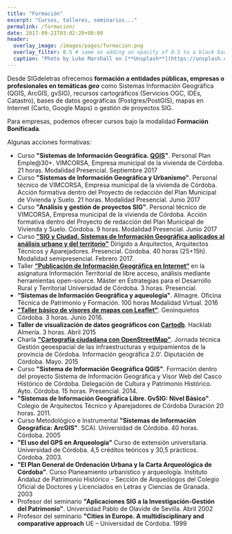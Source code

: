 ```yaml
---
title: "Formación"
excerpt: "Cursos, talleres, seminarios..."
permalink: /formacion/
date: 2017-09-21T03:02:20+00:00
header:
  overlay_image: /images/pages/formacion.png
  overlay_filter: 0.5 # same as adding an opacity of 0.5 to a black background
  caption: "Photo by Luke Marshall on [**Unsplash**](https://unsplash.com)"
---
```


Desde SIGdeletras ofrecemos **formación a entidades públicas, empresas o profesionales en temáticas *geo*** como  Sistemas Información Geográfica (QGIS, ArcGIS, gvSIG), recursos cartográficos (Servicios OGC, IDEs, Catastro), bases de datos geográficas (Postgres/PostGIS), mapas en Internet (Carto, Google Maps) o gestión de proyectos SIG. 

Para empresas, podemos ofrecer cursos bajo la modalidad **Formación Bonificada**.

Algunas acciones formativas:

- Curso **"Sistemas de Información Geográfica. [QGIS](http://www.sigdeletras.com/tags/#qgis)"**. Personal Plan Emple@30+. VIMCORSA, Empresa municipal de la vivienda de Córdoba. 21 horas. Modalidad Presencial. Septiembre 2017
- Curso **"Sistemas de Información Geográfica y Urbanismo"**. Personal técnico de VIMCORSA, Empresa municipal de la vivienda de Córdoba. Acción formativa dentro del Proyecto de redacción del Plan Municipal de Vivienda y Suelo. 21 horas. Modalidad Presencial. Junio 2017
- Curso **"Análisis y gestión de proyectos SIG"**. Personal técnico de VIMCORSA, Empresa municipal de la vivienda de Córdoba. Acción formativa dentro del Proyecto de redacción del Plan Municipal de Vivienda y Suelo. Córdoba. 9 horas. Modalidad Presencial. Junio 2017
- Curso [**"SIG y Ciudad. Sistemas de Información Geográfica aplicados al análisis urbano y del territorio"**](http://www.sigdeletras.com/2017/curso-semi-presencial-sistemas-de-informacion-geografica-aplicados-al-analisis-urbano-y-del-territorio/) Dirigido a Arquitectos, Arquitectos Técnicos y Aparejadores. Presencial. Córdoba. 40 horas (25+15h). Modalidad semipresencial. Febrero 2017.
- Taller [**“Publicación de Información Geográfica en Internet“**](http://www.sigdeletras.com/presentaciones/taller-publicacion-de-informacion-geografica-en-internet/) en la asignatura Información Territorial de libre acceso, análisis mediante herramientas open-source. Máster en Estrategias para el Desarrollo Rural y Territorial Universidad de Córdoba. 3 horas. Presencial. 
- **“Sistemas de Información Geográfica y aqueología"**. Almagre. Oficina Técnica de Patrimonio y Formación. 100 horas Modalidad Virtual. 2016
- [**"Taller básico de visores de mapas con Leaflet"**](http://www.sigdeletras.com/presentaciones/taller-basico-de-visores-de-mapas-con-leaflet/). Geoinquietos Córdoba. 3 horas. Junio 2016.
- **Taller de visualización de datos geográficos con [Cartodb](http://www.sigdeletras.com/tags/#carto)**. Hacklab Almería. 3 horas. Abril 2015
- Charla [**"Cartografía ciudadana con OpenStreetMap"**](http://www.sigdeletras.com/presentaciones/participacion-en-la-jornada-gestion-geoespacial-de-las-infraestructuras-y-equipamientos-de-la-provincia-de-cordoba/).  Jornada técnica Gestión geoespacial de las infraestructuras y equipamientos de la provincia de Córdoba. Información geográfica 2.0’. Diputación de Córdoba. Mayo. 2015
- Curso **"Sistema de Información Geográfica QGIS"**. Formación dentro del proyecto Sistema de Información Geográfica y Visor Web del Casco Histórico de Córdoba. Delegación de Cultura y Patrimonio Histórico. Ayto. Córdoba. 15 horas. Presencial. 2014.
- **"Sistemas de Información Geográfica Libre. GvSIG: Nivel Básico"**. Colegio de Arquitectos Técnico y Aparejadores de Córdoba Duración 20 horas. 2011.
- Curso Metodológico e Instrumental **"Sistemas de Información Geográfica: ArcGIS"**. SCAI. Universidad de Córdoba. 40 horas. Córdoba. 2005 
- **"El uso del GPS en Arqueología"** Curso de extensión universitaria. Universidad de Córdoba.  4,5 créditos teóricos y 30,5 prácticos.  Córdoba. 2003.
- **"El Plan General de Ordenación Urbana y la Carta Arqueológica de Córdoba"**. Curso Planeamiento urbanístico y arqueología. Instituto Andaluz de Patrimonio Histórico - Sección de Arqueólogos del Colegio Oficial de Doctores y Licenciados en Letras y Ciencias de Granada. 2003
- Profesor del seminario **"Aplicaciones SIG a la Investigación-Gestión del Patrimonio"**. Universidad Pablo de Olavide de Sevilla. Abril 2002 
- Profesor del seminario **"Cities in Europe. A multidisciplinary and comparative approach** UE – Universidad de Córdoba. 1999
